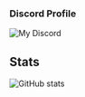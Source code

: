 ### Discord Profile
![My Discord](https://discord-readme-badge.vercel.app/api?id=1026624380509360188)
## Stats
![GitHub stats](https://github-readme-stats.vercel.app/api?username=injuriez&theme=dark&show_icons=true)

